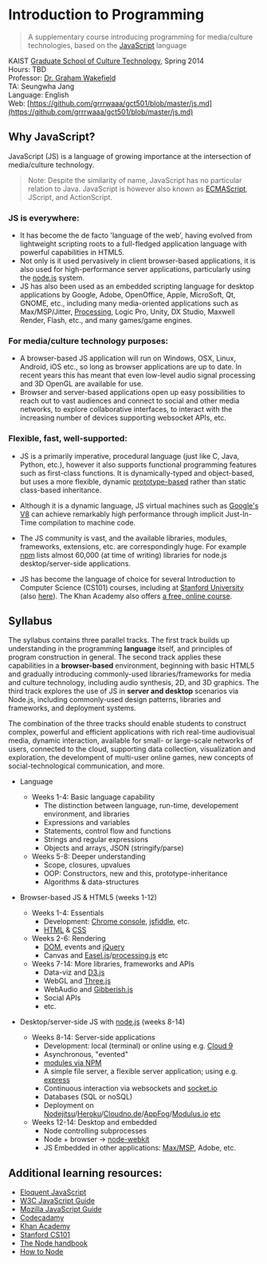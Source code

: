 # Introduction to Programming

> A supplementary course introducing programming for media/culture technologies, based on the [JavaScript](http://en.wikipedia.org/wiki/JavaScript) language

KAIST [Graduate School of Culture Technology](http://ct.kaist.ac.kr), Spring 2014   
Hours: TBD   
Professor: [Dr. Graham Wakefield](http://www.grahamwakefield.net)   
TA: Seungwha Jang      
Language: English   
Web: [https://github.com/grrrwaaa/gct501/blob/master/js.md](https://github.com/grrrwaaa/gct501/blob/master/js.md)

## Why JavaScript?

JavaScript (JS) is a language of growing importance at the intersection of media/culture technology. 

> Note: Despite the similarity of name, JavaScript has no particular relation to Java. JavaScript is however also known as [ECMAScript](http://en.wikipedia.org/wiki/ECMAScript), JScript, and ActionScript.

### JS is everywhere:

- It has become the de facto 'language of the web', having evolved from lightweight scripting roots to a full-fledged application language with powerful capabilities in HTML5. 
- Not only is it used pervasively in client browser-based applications, it is also used for high-performance server applications, particularly using the [node.js](http://nodejs.org/) system. 
- JS has also been used as an embedded scripting language for desktop applications by Google, Adobe, OpenOffice, Apple, MicroSoft, Qt, GNOME, etc., including many media-oriented applications such as Max/MSP/Jitter, [Processing](http://en.wikipedia.org/wiki/Processing.js), Logic Pro, Unity, DX Studio, Maxwell Render, Flash, etc., and many games/game engines.

### For media/culture technology purposes:

- A browser-based JS application will run on Windows, OSX, Linux, Android, iOS etc., so long as browser applications are up to date. In recent years this has meant that even low-level audio signal processing and 3D OpenGL are available for use. 
- Browser and server-based applications open up easy possibilities to reach out to vast audiences and connect to social and other media networks, to explore collaborative interfaces, to interact with the increasing number of devices supporting websocket APIs, etc.

### Flexible, fast, well-supported:

- JS is a primarily imperative, procedural language (just like C, Java, Python, etc.), however it also supports functional programming features such as first-class functions. It is dynamically-typed and object-based, but uses a more flexible, dynamic [prototype-based](http://en.wikipedia.org/wiki/Prototype-based_programming) rather than static class-based inheritance. 

- Although it is a dynamic language, JS virtual machines such as [Google's V8](http://en.wikipedia.org/wiki/V8_(JavaScript_engine)) can achieve remarkably high performance through implicit Just-In-Time compilation to machine code.  

- The JS community is vast, and the available libraries, modules, frameworks, extensions, etc. are correspondingly huge. For example [npm](https://www.npmjs.org/) lists almost 60,000 (at time of writing) libraries for node.js desktop/server-side applications. 

- JS has become the language of choice for several Introduction to Computer Science (CS101) courses, including at [Stanford University](http://www.stanford.edu/class/cs101/) (also [here](https://www.coursera.org/course/cs101)). The Khan Academy also offers [a free, online course](https://www.khanacademy.org/cs).

## Syllabus

The syllabus contains three parallel tracks. The first track builds up understanding in the programming **language** itself, and principles of program construction in general. The second track applies these capabilities in a **browser-based** environment, beginning with basic HTML5 and gradually introducing commonly-used libraries/frameworks for media and culture technology, including audio synthesis, 2D, and 3D graphics. The third track explores the use of JS in **server and desktop** scenarios via Node.js, including commonly-used design patterns, libraries and frameworks, and deployment systems. 

The combination of the three tracks should enable students to construct complex, powerful and efficient applications with rich real-time audiovisual media, dynamic interaction, available for small- or large-scale networks of users, connected to the cloud, supporting data collection, visualization and exploration, the develompent of multi-user online games, new concepts of social-technological communication, and more. 

- Language 
	- Weeks 1-4: Basic language capability
		- The distinction between language, run-time, developement environment, and libraries
		- Expressions and variables
		- Statements, control flow and functions
		- Strings and regular expressions
		- Objects and arrays, JSON (stringify/parse)
	- Weeks 5-8: Deeper understanding
		- Scope, closures, upvalues
		- OOP: Constructors, new and this, prototype-inheritance
		- Algorithms & data-structures
	
- Browser-based JS & HTML5 (weeks 1-12)
	- Weeks 1-4: Essentials
		- Development: [Chrome console](https://developers.google.com/chrome-developer-tools/docs/console), [jsfiddle](http://jsfiddle.net/), etc.
		- [HTML](http://www.w3schools.com/html/) & [CSS](http://www.w3schools.com/css/default.asp)
	- Weeks 2-6: Rendering
		- [DOM](http://www.w3schools.com/js/js_htmldom.asp), events and [jQuery](http://jquery.com/)
		- Canvas and [Easel.js](http://www.createjs.com/#!/EaselJS)/[processing.js](http://processingjs.org/articles/jsQuickStart.html) etc
	- Weeks 7-14: More libraries, frameworks and APIs
		- Data-viz and [D3.js](http://d3js.org/)
		- WebGL and [Three.js](http://threejs.org/)
		- WebAudio and [Gibberish.js](http://www.charlie-roberts.com/gibberish/)
		- Social APIs
		- etc.

- Desktop/server-side JS with [node.js](http://nodejs.org/) (weeks 8-14)
	- Weeks 8-14: Server-side applications
		- Development: local (terminal) or online using e.g. [Cloud 9](https://c9.io/)
		- Asynchronous, "evented"
		- [modules via NPM](https://www.npmjs.org/)
		- A simple file server, a flexible server application; using e.g. [express](http://expressjs.com/)
		- Continuous interaction via websockets and [socket.io](http://socket.io/)
		- Databases (SQL or noSQL)
		- Deployment on [Nodejitsu](https://www.nodejitsu.com/)/[Heroku](https://www.heroku.com/)/[Cloudno.de](http://cloudno.de/)/[AppFog](https://www.appfog.com/)/[Modulus.io](https://modulus.io/) [etc](https://github.com/joyent/node/wiki/node-hosting)
	- Weeks 12-14: Desktop and embedded
		- Node controlling subprocesses
		- Node + browser -> [node-webkit](https://github.com/rogerwang/node-webkit/wiki)
		- JS Embedded in other applications: [Max/MSP](http://www.cycling74.com/docs/max5/tutorials/max-tut/javascriptchapter01.html), Adobe, etc.

## Additional learning resources:

- [Eloquent JavaScript](http://eloquentjavascript.net/contents.html)
- [W3C JavaScript Guide](http://www.w3schools.com/js/)
- [Mozilla JavaScript Guide](https://developer.mozilla.org/en-US/docs/Web/JavaScript/Guide)
- [Codecadamy](http://www.codecademy.com/tracks/javascript)
- [Khan Academy](https://www.khanacademy.org/cs/programming)
- [Stanford CS101](https://www.coursera.org/course/cs101)
- [The Node handbook](http://www.nodebeginner.org/)
- [How to Node](http://howtonode.org/)

